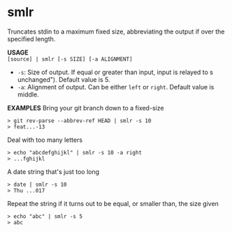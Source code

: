 # smlr
Truncates stdin to a maximum fixed size, abbreviating the output if over the specified length.

**USAGE**  
`[source] | smlr [-s SIZE] [-a ALIGNMENT]`
* `-s`: Size of output. If equal or greater than input, input is relayed to s unchanged"). Default value is 5.
* `-a`: Alignment of output. Can be either `left` or `right`. Default value is middle.

**EXAMPLES**
Bring your git branch down to a fixed-size
```
> git rev-parse --abbrev-ref HEAD | smlr -s 10
> feat...-13
```
Deal with too many letters
```
> echo "abcdefghijkl" | smlr -s 10 -a right
> ...fghijkl
```
A date string that's just too long
```
> date | smlr -s 10
> Thu ...017
```
Repeat the string if it turns out to be equal, or smaller than, the size given
```
> echo "abc" | smlr -s 5
> abc
```

